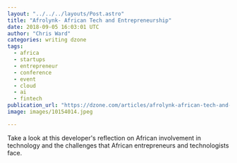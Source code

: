 ```yaml
---
layout: "../../../layouts/Post.astro"
title: "Afrolynk- African Tech and Entrepreneurship"
date: 2018-09-05 16:03:01 UTC
author: "Chris Ward"
categories: writing dzone
tags:
  - africa
  - startups
  - entrepreneur
  - conference
  - event
  - cloud
  - ai
  - fintech
publication_url: "https://dzone.com/articles/afrolynk-african-tech-and-entrepreneurship"
image: images/10154014.jpeg

---
```

Take a look at this developer's reflection on African involvement in technology and the challenges that African entrepreneurs and technologists face.

